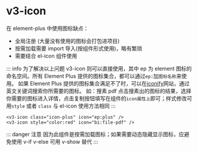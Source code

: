 # v3-icon

在 element-plus 中使用图标缺点：

- 全局注册 (大量没有使用的图标会打包进项目)
- 按需加载需要 import 导入(按组件形式使用)，略有繁琐
- 需要结合 el-icon 组件使用

::: info 为了解决以上问题
v3-icon 则可以直接使用，其中 ep 为 element 图标的命名空间。所有 Element Plus 提供的图标集合，都可以通过`ep:`加`图标名称`来使用。
如果 Element Plus 提供的图标集合满足不了时，可以在[iconify](https://icon-sets.iconify.design/)网站，通过英文关键词搜索你所需要的图标。
如：搜素 pdf 点击搜素出的图标的结果，选择你需要的图标进入详情，点击复制按钮填写在组件的`icon属性上`即可；样式修改可用`style` 或者 `class` 与 el-icon 使用方法相同
:::

```vue
<v3-icon class="icon-plus" icon="ep:plus" />
<v3-icon style="color:red" icon="bi:file-pdf" />
```

::: danger 注意
因为此组件是按需加载图标；如果需要动态隐藏显示图标，应避免使用 v-if v-else 可用 v-show 替代
:::
